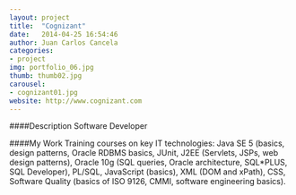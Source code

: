 ```yaml
---
layout: project
title:  "Cognizant"
date:   2014-04-25 16:54:46
author: Juan Carlos Cancela
categories:
- project
img: portfolio_06.jpg
thumb: thumb02.jpg
carousel:
- cognizant01.jpg
website: http://www.cognizant.com
---
```

####Description
Software Developer

####My Work
Training courses on key IT technologies: Java SE 5 (basics, design patterns, Oracle RDBMS basics, JUnit, J2EE  (Servlets, JSPs, web design patterns), Oracle 10g (SQL queries, Oracle architecture, SQL*PLUS, SQL Developer), PL/SQL, JavaScript (basics), XML (DOM and xPath), CSS, Software Quality (basics of ISO 9126, CMMI, software engineering basics).